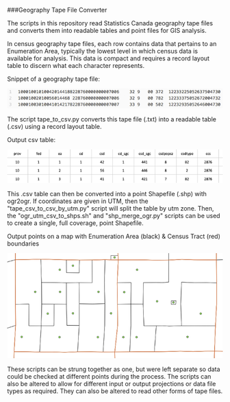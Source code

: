 ###Geography Tape File Converter

The scripts in this repository read Statistics Canada geography tape files and converts them into readable tables and point files for GIS analysis.

In census geography tape files, each row contains data that pertains to an Enumeration Area, typically the lowest level in which census data is available for analysis.  This data is compact and requires a record layout table to discern what each character represents.

Snippet of a geography tape file:

![alt_text](img/img_tape.png)

The script tape_to_csv.py converts this tape file (.txt) into a readable table (.csv) using a record layout table.

Output csv table:

![alt_text](img/img_csv.png)

This .csv table can then be converted into a point Shapefile (.shp) with ogr2ogr.  If coordinates are given in UTM, then the "tape_csv_to_csv_by_utm.py" script will split the table by utm zone.  Then, the "ogr_utm_csv_to_shps.sh" and "shp_merge_ogr.py" scripts can be used to create a single, full coverage, point Shapefile.  

Output points on a map with Enumeration Area (black) & Census Tract (red) boundaries

![alt_text](img/img_map.png)

These scripts can be strung together as one, but were left separate so data could be checked at different points during the process.  The scripts can also be altered to allow for different input or output projections or data file types as required.  They can also be altered to read other forms of tape files.
